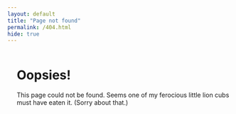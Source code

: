 ```yaml
---
layout: default
title: "Page not found"
permalink: /404.html
hide: true
---
```

<div class="hero" style="background-image: url(/img/fierce.jpg)">
<div class="columns group">
    <div class="col span_2_of_3"></div>
    <div class="col span_1_of_3 dark-back"><h1>Oopsies!</h1><p>This page could not be found. Seems one of my ferocious little lion cubs must have eaten it. (Sorry about that.)</p></div>
</div>

</div>
